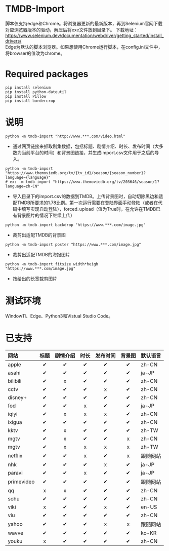 # TMDB-Import
脚本仅支持edge和Chrome。将浏览器更新的最新版本，再到Selenium官网下载对应浏览器版本的驱动，解压后将exe文件放到目录下。
下载地址：https://www.selenium.dev/documentation/webdriver/getting_started/install_drivers/  
Edge为默认的脚本浏览器。如果想使用Chrome运行脚本，在config.ini文件中，将browser的值改为chrome。

# Required packages
```
pip install selenium
pip install python-dateutil
pip install Pillow
pip install bordercrop
```

# 说明
```
python -m tmdb-import "http://www.***.com/video.html"
```
- 通过网页链接来抓取剧集数据，包括标题、剧情介绍、时长、发布时间（大多数为当前平台的时间）和背景图链接，并生成import.csv文件用于之后的导入。
```
python -m tmdb-import "https://www.themoviedb.org/tv/{tv_id}/season/{season_number}?language={language}"
# ex: -m tmdb-import "https://www.themoviedb.org/tv/203646/season/1?language=zh-CN"
```
- 导入目录下的import.csv的数据到TMDB。上传背景图时，自动切除黑边和适配TMDB所要求的1.78比例。第一次运行需要在登陆界面手动登陆（或者在代码中填写实现自动登陆），forced_upload（值为True时，在允许在TMDB已有背景图片的情况下继续上传）
```
python -m tmdb-import backdrop "https://www.***.com/image.jpg"
```
- 裁剪出适配TMDB的背景图
```
python -m tmdb-import poster "https://www.***.com/image.jpg"
```
- 裁剪出适配TMDB的海报图片
```
python -m tmdb-import fitsize width*heigh "https://www.***.com/image.jpg"
```
- 按给出的长宽裁剪图片

# 测试环境
Window11、Edge、Python3和Vistual Studio Code。

# 已支持
| 网站 | 标题 | 剧情介绍 | 时长 | 发布时间 | 背景图 | 默认语言 |
| :-----| :----: | :----: | :----: | :----: | :----: | :----- |
| apple | &#10004; | &#10004; | &#10004; | &#10004; | &#10004; | zh-CN |
| asahi | &#10004; | &#10004; | &#10004; | &#10004; | &#10004; | ja-JP |
| bilibili | &#10004; | x | &#10004; | &#10004; | &#10004; | zh-CN |
| cctv | &#10004; | &#10004; | &#10004; | x | &#10004; | zh-CN |
| disney+ | &#10004; | &#10004; | &#10004; | &#10004; | &#10004; | zh-CN |
| fod | &#10004; | &#10004; | x | &#10004; | &#10004; | ja-JP |
| iqiyi | &#10004; | x | x | x | &#10004; | zh-CN |
| ixigua | &#10004; | &#10004; | &#10004; | &#10004; | &#10004; | zh-CN |
| kktv | &#10004; | x | &#10004; | &#10004; | &#10004; | zh-TW |
| mgtv | &#10004; | x | &#10004; | &#10004; | x | zh-CN |
| mgtv | &#10004; | x | x | x | x | zh-TW |
| netflix | &#10004; | &#10004; | x | &#10004; | x | 跟随网站 |
| nhk | &#10004; | &#10004; | &#10004; | x | &#10004; | ja-JP |
| paravi | &#10004; | &#10004; | x | &#10004; | &#10004; | ja-JP |
| primevideo | &#10004; | &#10004; | &#10004; | &#10004; | &#10004; | 跟随网站 |
| qq | x | x | &#10004; | &#10004; | &#10004; | zh-CN |
| sohu | &#10004; | &#10004; | &#10004; | &#10004; | &#10004; | zh-CN |
| viki | x | &#10004; | &#10004; | x | &#10004; | en-US |
| viu | &#10004; | &#10004; | &#10004; | &#10004; | &#10004; | zh-CN |
| yahoo | &#10004; | &#10004; | &#10004; | x | x | 跟随网站 |
| wavve | &#10004; | &#10004; | &#10004; | &#10004; | &#10004; | ko-KR |
| youku | x | &#10004; | &#10004; | &#10004; | &#10004; | zh-CN |
